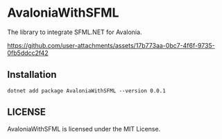 # AvaloniaWithSFML
The library to integrate SFML.NET for Avalonia.

https://github.com/user-attachments/assets/17b773aa-0bc7-4f6f-9735-0fb5ddcc2f42

## Installation
```dotnet add package AvaloniaWithSFML --version 0.0.1```

## LICENSE
AvaloniaWithSFML is licensed under the MIT License.
